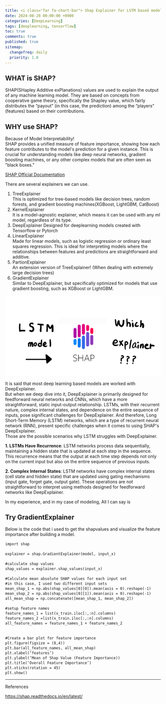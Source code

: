 ```yaml
---
title: <i class="far fa-chart-bar"> Shap Explainer for LSTM based model </i>
date: 2024-08-20 00:00:00 +0900
categories: [DeepLearning]
tags: [deeplearning, tensorflow]
toc: true
comments: true
published: true
sitemap:
  changefreq: daily
  priority: 1.0
---
```

## WHAT is SHAP?
SHAP(SHapley Additive exPlanations) values are used to explain the output of any machine learning model. They are based on concepts from cooperative game theory, specifically the Shapley value, which fairly distributes the “payout” (in this case, the prediction) among the “players” (features) based on their contributions.

## WHY use SHAP?
Because of Model Interpretability!  
 SHAP provides a unified measure of feature importance, showing how each feature contributes to the model's prediction for a given instance. This is crucial for understanding models like deep neural networks, gradient boosting machines, or any other complex models that are often seen as "black boxes."

[SHAP Official Documentation](https://shap.readthedocs.io/en/latest/)

There are several explainers we can use.  
1. TreeExplainer  
    This is optimized for tree-based models like decision trees, random forests, and gradient boosting machines(XGBoost, LightGBM, CatBoost)
2. KernelExplainer  
    It is a model-agnostic explainer, which means it can be used with any ml model, regardless of its type.
3. DeepExplainer
    Designed for deeplearning models created with Tensorflow or Pytorch
4. LinearExplainer  
    Made for linear models, such as logistic regression or ordinary least squares regression. This is ideal for interpreting models where the relationships between features and predictions are straightforward and additive.
5. PartionExplainer  
    An extension version of TreeExplainer! (When dealing with extremely large decision trees)
6. GradientExplainer  
    Similar to DeepExplainer, but specifically optimized for models that use gradient boosting, such as XGBoost or LightGBM.  
  
![img](/assets/img/post/shap/IMG_0010.png)  

 It is said that most deep learning based models are worked with DeepExplainer.  
But when we deep dive into it, DeepExplainer is primarily designed for feedforward neural networks and CNNs, which have a more straightforward, static input-output relationship. LSTMs, with their recurrent nature, complex internal states, and dependence on the entire sequence of inputs, pose significant challenges for DeepExplainer. 
 And therefore, Long Short-Term Memory (LSTM) networks, which are a type of recurrent neural network (RNN), present specific challenges when it comes to using SHAP's DeepExplainer.  
Those are the possible scenarios why LSTM struggles with DeepExplainer.  

**1. LSTMs Have Recurrence**: LSTM networks process data sequentially, maintaining a hidden state that is updated at each step in the sequence. This recurrence means that the output at each time step depends not only on the current input but also on the entire sequence of previous inputs.  

**2. Complex Internal States**: LSTM networks have complex internal states (cell state and hidden state) that are updated using gating mechanisms (input gate, forget gate, output gate). These operations are not straightforward to interpret using methods designed for feedforward networks like DeepExplainer.

 
In my experience, and in my case of modeling, All I can say is  
## Try **GradientExplainer**

Below is the code that i used to get the shapvalues and visualize the feature importance after building a model.

```
import shap

explainer = shap.GradientExplainer(model, input_x)

#calculate shap values
shap_values = explainer.shap_values(input_x)

#Calculate mean absolute SHAP values for each input set
#in this case, I used two different input sets
mean_shap_1 = np.abs(shap_values[0][0]).mean(axis = 0).reshape(-1)
mean_shap_2 = np.abs(shap_values[0][1]).mean(axis = 0).reshape(-1)
all_mean_shap = np.concatenate([mean_shap_1, mean_shap_2])

#setup feature names
feature_names_1 = list(x_train.iloc[:,:n].columns)
feature_names_2 =list(x_train.iloc[:,:n].columns)
all_feature_names = feature_names_1 + feature_names_2


#Create a bar plot for feature importance
plt.figure(figsize = (8,4))
plt.bar(all_feature_names, all_mean_shap)
plt.xlabel(‘features’)
plt.ylabel(‘Mean of Shap Value (Feature Importance))
plt.title(‘Overall Feature Importance’)
plt.xticks(rotation = 45)
plt.show()
```
---

References

https://shap.readthedocs.io/en/latest/

